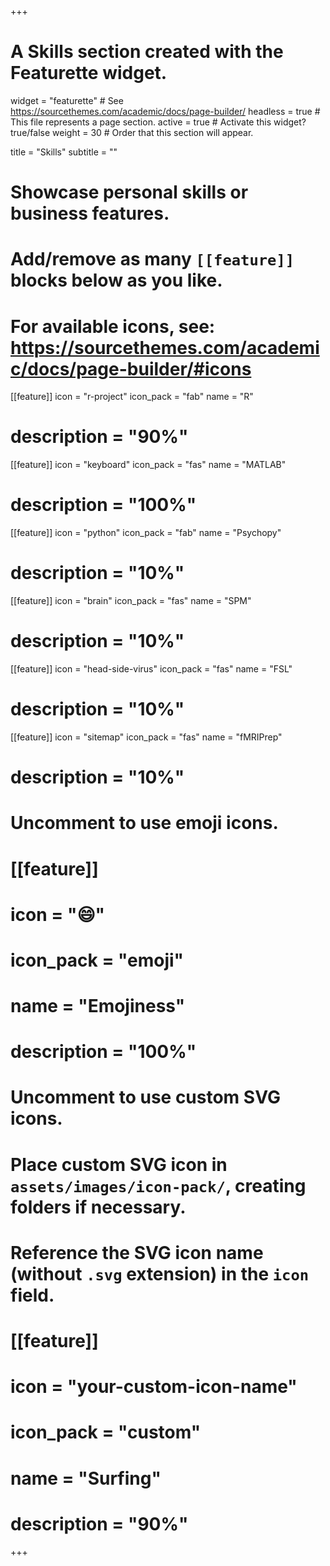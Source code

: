 +++
# A Skills section created with the Featurette widget.
widget = "featurette"  # See https://sourcethemes.com/academic/docs/page-builder/
headless = true  # This file represents a page section.
active = true  # Activate this widget? true/false
weight = 30  # Order that this section will appear.

title = "Skills"
subtitle = ""

# Showcase personal skills or business features.
# 
# Add/remove as many `[[feature]]` blocks below as you like.
# 
# For available icons, see: https://sourcethemes.com/academic/docs/page-builder/#icons

[[feature]]
  icon = "r-project"
  icon_pack = "fab"
  name = "R"
#  description = "90%"
  
[[feature]]
  icon = "keyboard"
  icon_pack = "fas"
  name = "MATLAB"
#  description = "100%"  

[[feature]]
  icon = "python"
  icon_pack = "fab"
  name = "Psychopy"
#  description = "10%"
  
[[feature]]
  icon = "brain"
  icon_pack = "fas"
  name = "SPM"
#  description = "10%"

[[feature]]
  icon = "head-side-virus"
  icon_pack = "fas"
  name = "FSL"
#  description = "10%"

[[feature]]
  icon = "sitemap"
  icon_pack = "fas"
  name = "fMRIPrep"
#  description = "10%"


# Uncomment to use emoji icons.
# [[feature]]
#  icon = ":smile:"
#  icon_pack = "emoji"
#  name = "Emojiness"
#  description = "100%"  

# Uncomment to use custom SVG icons.
# Place custom SVG icon in `assets/images/icon-pack/`, creating folders if necessary.
# Reference the SVG icon name (without `.svg` extension) in the `icon` field.
# [[feature]]
#  icon = "your-custom-icon-name"
#  icon_pack = "custom"
#  name = "Surfing"
#  description = "90%"

+++
